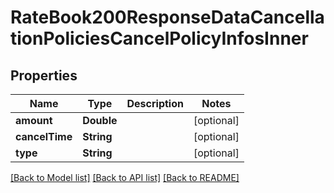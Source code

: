 # RateBook200ResponseDataCancellationPoliciesCancelPolicyInfosInner

## Properties
Name | Type | Description | Notes
------------ | ------------- | ------------- | -------------
**amount** | **Double** |  | [optional] 
**cancelTime** | **String** |  | [optional] 
**type** | **String** |  | [optional] 

[[Back to Model list]](../README.md#documentation-for-models) [[Back to API list]](../README.md#documentation-for-api-endpoints) [[Back to README]](../README.md)


